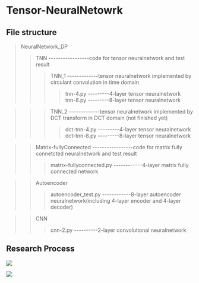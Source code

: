 # Tensor-NeuralNetowrk 

##  File structure
> NeuralNetwork_DP
>> TNN -----------------code for tensor neuralnetwork and test result
>>>  TNN_1 -------------tensor neuralnetwork implemented by circulant convolution in time domain
>>>> tnn-4.py  ---------4-layer tensor neuralnetwork <br>
>>>> tnn-8.py  ---------8-layer tensor neuralnetwork <br>

>>>  TNN_2 -------------tensor neuralnetwork implemented by DCT transform in DCT domain (not finished yet)
>>>> dct-tnn-4.py  ---------4-layer tensor neuralnetwork <br>
>>>> dct-tnn-8.py  ---------8-layer tensor neuralnetwork <br>

>> Matrix-fullyConnected -----------------code for matrix fully connetcted neuralnetwork and test result
>>>  matrix-fullyconnected.py ------------4-layer matrix fully connected network

>> Autoencoder
>>> autoencoder_test.py ------------8-layer autoencoder neuralnetwork(including 4-layer encoder and 4-layer decoder)

>> CNN
>>> cnn-2.py  ----------2-layer convolutional neuralnetwork

##  Research Process
![](https://github.com/hust512/Homomorphic_CP_Tensor_Dcomposition/raw/master/Tensor_NeuralNetwork/ResearchProcess1.jpg)

![](https://github.com/hust512/Homomorphic_CP_Tensor_Dcomposition/raw/master/Tensor_NeuralNetwork/ResearchProcess2.jpg)

